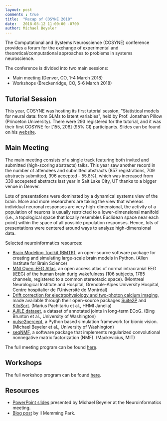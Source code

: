 ```yaml
---
layout: post
comments : true
title:  "Recap of COSYNE 2018"
date:   2018-03-12 11:00:00 -0700
author: Michael Beyeler
---
```


The Computational and Systems Neuroscience (COSYNE) conference provides a forum for the exchange of
experimental and theoretical/computational approaches to problems in systems neuroscience.

The conference is divided into two main sessions:
- Main meeting (Denver, CO, 1-4 March 2018)
- Workshops (Breckenridge, CO, 5-6 March 2018)


## Tutorial Session

This year, COSYNE was hosting its first tutorial session,
"Statistical models for neural data: from GLMs to latent variables",
held by Prof. Jonathan Pillow (Princeton University).
There were 293 registered for the tutorial, and it was their first COSYNE for [155, 208] (95% CI) participants. 
Slides can be found on his <a href="http://pillowlab.princeton.edu/teaching.html">website</a>.


## Main Meeting

The main meeting consists of a single track featuring both invited and submitted (high-scoring abstracts) talks.
This year saw another record in the number of attendees and submitted abstracts
(857 registrations, 709 abstracts submitted, 396 accepted - 55.8%),
which was increased from 330 accepeted abstracts last year in Salt Lake City, UT
thanks to a bigger venue in Denver.

Lots of presentations were dominated by a dynamical systems view of the brain.
More and more researchers are taking the view that whereas individual neuronal responses are very high-dimensional,
the activity of a population of neurons is usually restricted to a lower-dimensional manifold 
(i.e., a topological space that locally resembles Euclidean space near each point) within the
space of all possible population responses.
Hence, lots of presentations were centered around ways to analyze high-dimensional data.

Selected neuroinformatics resources:
- <a href="https://alleninstitute.github.io/bmtk">Brain Modeling Toolkit (BMTK)</a>, an open-source software package for creating and simulating large-scale brain models in Python. (Allen Institute for Brain Science)
- <a href="https://mni-open-ieegatlas.research.mcgill.ca">MNI Open iEEG Atlas</a>, an open access atlas of normal intracranial EEG (iEEG) of the human brain durig wakefulness (106 subjects, 1785 channels, registered to a common stereotaxic space). (Montreal Neurological Institute and Hospital, Grenoble-Alpes University Hospital, Centre hospitalier de l'Université de Montréal)
- <a href="">Drift correction for electrophysiology and two-photon calcium imaging</a>, made available through their open-source packages <a href="https://github.com/cortex-lab/Suite2P">Suite2P</a> and <a href="https://github.com/cortex-lab/KiloSort">KiloSort</a>. (Marius Pachitariu et al., HHMI Janelia)
- <a href="https://www.bingbrunton.com/data">AJILE dataset</a>, a dataset of annotated joints in long-term ECoG. (Bing Brunton et al., University of Washington)
- <a href="https://github.com/uwescience/pulse2percept">pulse2percept</a>, a Python based simulation framework for bionic vision. (Michael Beyeler et al., University of Washington)
- <a href="https://doi.org/10.1101/273128">seqNMF</a>, a software package that implements regularized convolutional nonnegative matrix factorization (NMF). (Mackevicius, MIT)

The full meeting program can be found <a href="http://www.cosyne.org/c/index.php?title=Cosyne2018_Program">here</a>.


## Workshops

The full workshop program can be found <a href="http://www.cosyne.org/c/index.php?title=Workshops">here</a>.


## Resources

- <a href="https://github.com/uwescience/neuroinformatics/blob/master/_assets/2018-03-beyeler-cosyne18.pptx">PowerPoint slides</a> presented by Michael Beyeler at the Neuroinformatics meeting.
- <a href="https://memming.wordpress.com/2018/03/13/cosyne18/">Blog post</a> by Il Memming Park.